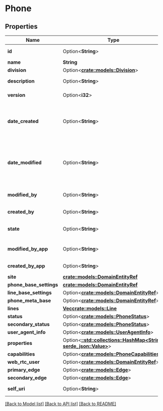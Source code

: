 # Phone

## Properties

Name | Type | Description | Notes
------------ | ------------- | ------------- | -------------
**id** | Option<**String**> | The globally unique identifier for the object. | [optional][readonly]
**name** | **String** | The name of the entity. | 
**division** | Option<[**crate::models::Division**](Division.md)> |  | [optional]
**description** | Option<**String**> | The resource's description. | [optional]
**version** | Option<**i32**> | The current version of the resource. | [optional]
**date_created** | Option<**String**> | The date the resource was created. Date time is represented as an ISO-8601 string. For example: yyyy-MM-ddTHH:mm:ss[.mmm]Z | [optional]
**date_modified** | Option<**String**> | The date of the last modification to the resource. Date time is represented as an ISO-8601 string. For example: yyyy-MM-ddTHH:mm:ss[.mmm]Z | [optional]
**modified_by** | Option<**String**> | The ID of the user that last modified the resource. | [optional]
**created_by** | Option<**String**> | The ID of the user that created the resource. | [optional]
**state** | Option<**String**> | Indicates if the resource is active, inactive, or deleted. | [optional][readonly]
**modified_by_app** | Option<**String**> | The application that last modified the resource. | [optional]
**created_by_app** | Option<**String**> | The application that created the resource. | [optional]
**site** | [**crate::models::DomainEntityRef**](DomainEntityRef.md) |  | 
**phone_base_settings** | [**crate::models::DomainEntityRef**](DomainEntityRef.md) |  | 
**line_base_settings** | Option<[**crate::models::DomainEntityRef**](DomainEntityRef.md)> |  | [optional]
**phone_meta_base** | Option<[**crate::models::DomainEntityRef**](DomainEntityRef.md)> |  | [optional]
**lines** | [**Vec<crate::models::Line>**](Line.md) | Lines | 
**status** | Option<[**crate::models::PhoneStatus**](PhoneStatus.md)> |  | [optional]
**secondary_status** | Option<[**crate::models::PhoneStatus**](PhoneStatus.md)> |  | [optional]
**user_agent_info** | Option<[**crate::models::UserAgentInfo**](UserAgentInfo.md)> |  | [optional]
**properties** | Option<[**::std::collections::HashMap<String, serde_json::Value>**](serde_json::Value.md)> |  | [optional]
**capabilities** | Option<[**crate::models::PhoneCapabilities**](PhoneCapabilities.md)> |  | [optional]
**web_rtc_user** | Option<[**crate::models::DomainEntityRef**](DomainEntityRef.md)> |  | [optional]
**primary_edge** | Option<[**crate::models::Edge**](Edge.md)> |  | [optional]
**secondary_edge** | Option<[**crate::models::Edge**](Edge.md)> |  | [optional]
**self_uri** | Option<**String**> | The URI for this object | [optional][readonly]

[[Back to Model list]](../README.md#documentation-for-models) [[Back to API list]](../README.md#documentation-for-api-endpoints) [[Back to README]](../README.md)


